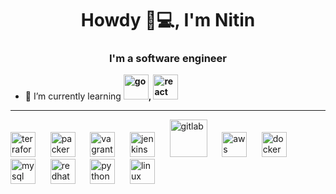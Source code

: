 <!--
**nitinda/nitinda** is a ✨ _special_ ✨ repository because its `README.md` (this file) appears on your GitHub profile.

Here are some ideas to get you started:

- 🔭 I’m currently working on ...
- 🌱 I’m currently learning ...
- 👯 I’m looking to collaborate on ...
- 🤔 I’m looking for help with ...
- 💬 Ask me about ...
- 📫 How to reach me: ...
- 😄 Pronouns: ...
- ⚡ Fun fact: ...
-->

<h1 align="center">Howdy 👋💻, I'm Nitin</h1>
<h3 align="center">I'm a software engineer</h3>

- 🌱 I’m currently learning **<img src="https://devicons.github.io/devicon/devicon.git/icons/go/go-original.svg" alt="go" width="40" height="40"/>, <img src="https://devicons.github.io/devicon/devicon.git/icons/react/react-original-wordmark.svg" alt="react" width="40" height="40"/>**

---

<p align="left">
  <img src="https://www.terraform.io/assets/images/og-image-8b3e4f7d.png" alt="terraform" width="40" height="40"/>
  &nbsp;&nbsp;&nbsp;&nbsp;
  <img src="https://www.datocms-assets.com/2885/1588883226-packerverticallogofullcolorrgb.svg" alt="packer" width="40" height="40"/>
  &nbsp;&nbsp;&nbsp;&nbsp;
  <img src="https://www.datocms-assets.com/2885/1588883135-vagrantverticallogofullcolorrgb.svg" alt="vagrant" width="40" height="40"/>
  &nbsp;&nbsp;&nbsp;&nbsp;
  <img src="https://www.jenkins.io/images/logos/jenkins/jenkins.svg" alt="jenkins" width="40" height="40"/>
  &nbsp;&nbsp;&nbsp;&nbsp;
  <img src="https://about.gitlab.com/images/press/logo/svg/gitlab-logo-gray-rgb.svg" alt="gitlab" width="60" height="60"/>
  &nbsp;&nbsp;&nbsp;&nbsp;
  <img src="https://devicons.github.io/devicon/devicon.git/icons/amazonwebservices/amazonwebservices-original-wordmark.svg" alt="aws" width="40" height="40"/>
  &nbsp;&nbsp;&nbsp;&nbsp;
  <img src="https://devicons.github.io/devicon/devicon.git/icons/docker/docker-original-wordmark.svg" alt="docker" width="40" height="40"/>
  &nbsp;&nbsp;&nbsp;&nbsp;
  <img src="https://devicons.github.io/devicon/devicon.git/icons/mysql/mysql-original-wordmark.svg" alt="mysql" width="40" height="40"/>
  &nbsp;&nbsp;&nbsp;&nbsp;
  <img src="https://devicons.github.io/devicon/devicon.git/icons/redhat/redhat-original-wordmark.svg" alt="redhat" width="40" height="40"/>
  &nbsp;&nbsp;&nbsp;&nbsp;
  <img src="https://devicons.github.io/devicon/devicon.git/icons/python/python-original-wordmark.svg" alt="python" width="40" height="40"/>
  &nbsp;&nbsp;&nbsp;&nbsp;
  <img src="https://devicons.github.io/devicon/devicon.git/icons/linux/linux-original.svg" alt="linux" width="40" height="40"/>
</p>
